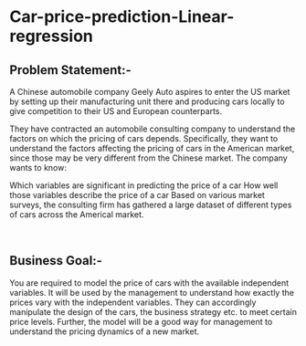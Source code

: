 # Car-price-prediction-Linear-regression
## Problem Statement:-
A Chinese automobile company Geely Auto aspires to enter the US market 
by setting up their manufacturing unit there and producing cars locally to 
give competition to their US and European counterparts. 

They have contracted an automobile consulting company to understand 
the factors on which the pricing of cars depends. 
Specifically, they want to understand the factors affecting the pricing of 
cars in the American market, since those may be very different from the 
Chinese market. The company wants to know:

Which variables are significant in predicting the price of a car
How well those variables describe the price of a car
Based on various market surveys, the consulting firm has gathered a 
large dataset of different types of cars across the Americal market. 

 

## Business Goal:- 

You are required to model the price of cars with the available independent 
variables. It will be used by the management to understand how exactly 
the prices vary with the independent variables. They can accordingly 
manipulate the design of the cars, the business strategy etc. to meet 
certain price levels. Further, the model will be a good way for management 
to understand the pricing dynamics of a new market.

